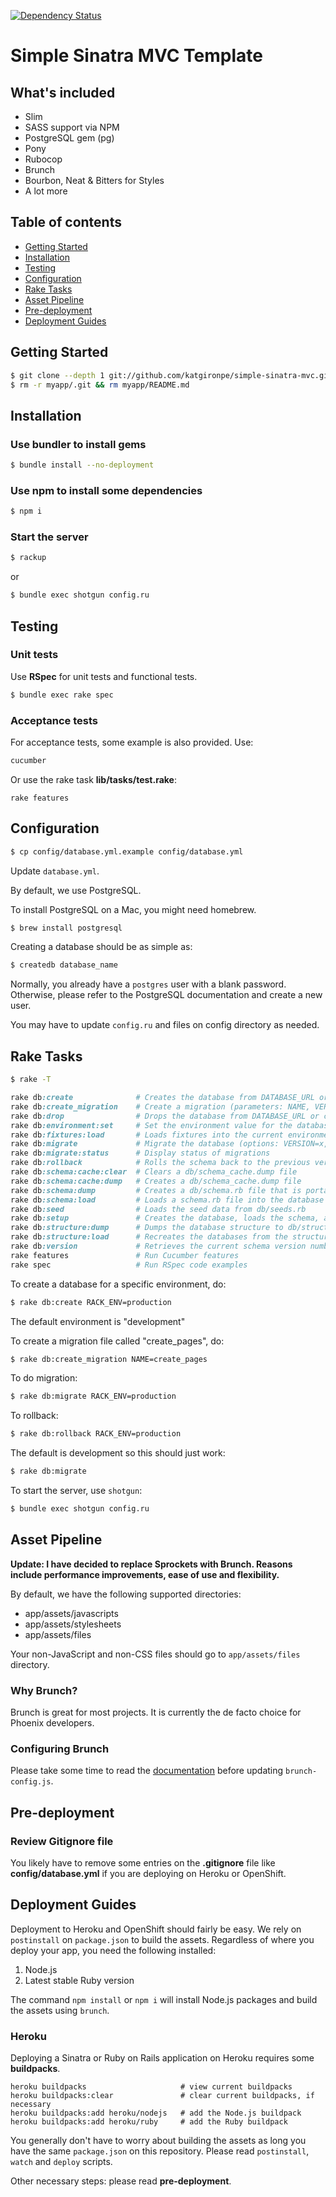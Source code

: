 [![Dependency Status](https://gemnasium.com/katgironpe/simple-sinatra-mvc.svg)](https://gemnasium.com/katgironpe/simple-sinatra-mvc)

# Simple Sinatra MVC Template

## What's included

* Slim
* SASS support via NPM
* PostgreSQL gem (pg)
* Pony
* Rubocop
* Brunch
* Bourbon, Neat & Bitters for Styles
* A lot more

## Table of contents

* [Getting Started](#getting-started)
* [Installation](#installation)
* [Testing](#testing)
* [Configuration](#configuration)
* [Rake Tasks](#rake-tasks)
* [Asset Pipeline](#asset-pipeline)
* [Pre-deployment](#pre-deployment)
* [Deployment Guides](#deployment-guides)


## Getting Started

``` bash
$ git clone --depth 1 git://github.com/katgironpe/simple-sinatra-mvc.git myapp
$ rm -r myapp/.git && rm myapp/README.md
```

## Installation

### Use bundler to install gems

``` bash
$ bundle install --no-deployment
```

### Use npm to install some dependencies

```bash
$ npm i
```

### Start the server

``` bash
$ rackup
```

or

``` bash
$ bundle exec shotgun config.ru
```

## Testing

### Unit tests

Use **RSpec** for unit tests and functional tests.

``` bash
$ bundle exec rake spec
```

### Acceptance tests

For acceptance tests, some example is also provided. Use:

```bash
cucumber
```

Or use the rake task **lib/tasks/test.rake**:

```
rake features
```

## Configuration

``` bash
$ cp config/database.yml.example config/database.yml
```

Update `database.yml`.


By default, we use PostgreSQL.

To install PostgreSQL on a Mac, you might need homebrew.

```bash
$ brew install postgresql
```

Creating a database should be as simple as:

```bash
$ createdb database_name
```

Normally, you already have a `postgres` user with a blank password. Otherwise, please refer to the PostgreSQL documentation and create a new user.

You may have to update `config.ru` and files on config directory as needed.

## Rake Tasks

``` bash
$ rake -T
```

```ruby
rake db:create              # Creates the database from DATABASE_URL or config/database.yml for the current RAILS_ENV (use db:create:all to create all databases in the config). Without R...
rake db:create_migration    # Create a migration (parameters: NAME, VERSION)
rake db:drop                # Drops the database from DATABASE_URL or config/database.yml for the current RAILS_ENV (use db:drop:all to drop all databases in the config). Without RAILS_E...
rake db:environment:set     # Set the environment value for the database
rake db:fixtures:load       # Loads fixtures into the current environment's database
rake db:migrate             # Migrate the database (options: VERSION=x, VERBOSE=false, SCOPE=blog)
rake db:migrate:status      # Display status of migrations
rake db:rollback            # Rolls the schema back to the previous version (specify steps w/ STEP=n)
rake db:schema:cache:clear  # Clears a db/schema_cache.dump file
rake db:schema:cache:dump   # Creates a db/schema_cache.dump file
rake db:schema:dump         # Creates a db/schema.rb file that is portable against any DB supported by Active Record
rake db:schema:load         # Loads a schema.rb file into the database
rake db:seed                # Loads the seed data from db/seeds.rb
rake db:setup               # Creates the database, loads the schema, and initializes with the seed data (use db:reset to also drop the database first)
rake db:structure:dump      # Dumps the database structure to db/structure.sql
rake db:structure:load      # Recreates the databases from the structure.sql file
rake db:version             # Retrieves the current schema version number
rake features               # Run Cucumber features
rake spec                   # Run RSpec code examples
```

To create a database for a specific environment, do:

``` bash
$ rake db:create RACK_ENV=production
```

The default environment is "development"

To create a migration file called "create_pages", do:

``` bash
$ rake db:create_migration NAME=create_pages
```

To do migration:

``` bash
$ rake db:migrate RACK_ENV=production
```

To rollback:

``` bash
$ rake db:rollback RACK_ENV=production
```

The default is development so this should just work:

``` bash
$ rake db:migrate
```

To start the server, use `shotgun`:

```bash
$ bundle exec shotgun config.ru
```

## Asset Pipeline

**Update: I have decided to replace Sprockets with Brunch. Reasons include performance improvements, ease of use and flexibility.**

By default, we have the following supported directories:

* app/assets/javascripts
* app/assets/stylesheets
* app/assets/files

Your non-JavaScript and non-CSS files should go to `app/assets/files` directory.


### Why Brunch?

Brunch is great for most projects. It is currently the de facto choice for Phoenix developers.

### Configuring Brunch

Please take some time to read the [documentation](http://brunch.io/#documentation) before updating `brunch-config.js`.

## Pre-deployment

### Review Gitignore file

You likely have to remove some entries on the **.gitignore** file like **config/database.yml** if you are deploying on Heroku or OpenShift.

## Deployment Guides

Deployment to Heroku and OpenShift should fairly be easy. We rely on `postinstall` on `package.json` to build the assets. Regardless of where you deploy your app, you need the following installed:

1. Node.js
2. Latest stable Ruby version

The command `npm install` or `npm i` will install Node.js packages and build the assets using `brunch`.

### Heroku

Deploying a Sinatra or Ruby on Rails application on Heroku requires some **buildpacks**.

```
heroku buildpacks                     # view current buildpacks
heroku buildpacks:clear               # clear current buildpacks, if necessary
heroku buildpacks:add heroku/nodejs   # add the Node.js buildpack
heroku buildpacks:add heroku/ruby     # add the Ruby buildpack
```

You generally don't have to worry about building the assets as long you have the same `package.json` on this repository. 
Please read `postinstall`, `watch` and `deploy` scripts.

Other necessary steps: please read **pre-deployment**.
